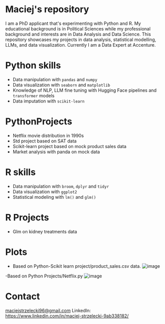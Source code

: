 # Maciej's repository
I am a PhD applicant that's experimenting with Python and R. My educational background is in Political Sciences while my professional background and interests are in Data Analysis and Data Science. This repository showcases my projects in data analysis, statistical modelling, LLMs, and data visualization. Currently I am a Data Expert at Accenture.

# Python skills
- Data manipulation with `pandas` and `numpy`
- Data visualization with `seaborn` and `matplotlib`
- Knowledge of NLP, LLM fine tuning with Hugging Face pipelines and `transformer` models
- Data imputation with `scikit-learn`
  
# PythonProjects
- Netflix movie distribution in 1990s
- Std project based on SAT data
- Scikit-learn project based on mock product sales data
- Market analysis with panda on mock data

# R skills
- Data manipulation with `broom`, `dplyr` and `tidyr`
- Data visualization with `ggplot2`
- Statistical modeling with `lm()` and `glm()`

# R Projects
- Glm on kidney treatments data

# Plots
- Based on Python-Scikit learn project/product_sales.csv data.
  ![image](https://github.com/user-attachments/assets/30e544fc-c354-4338-ab38-9cd5910ea11e)

-Based on Python Projects/Netflix.py
  ![image](https://github.com/user-attachments/assets/c8dcbd49-fbb1-495a-a3e4-45edd4135c95)


# Contact
maciejstrzelecki96@gmail.com
LinkedIn: https://www.linkedin.com/in/maciej-strzelecki-9ab338182/
